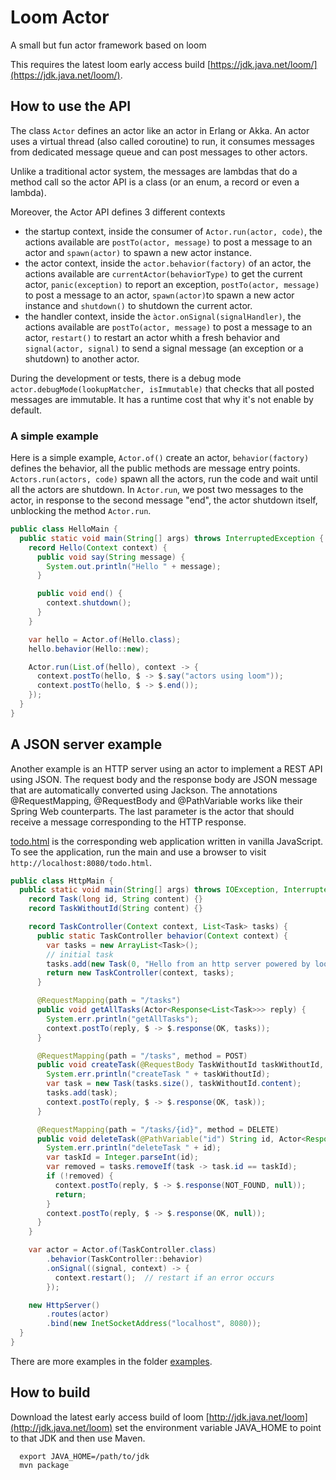 # Loom Actor
A small but fun actor framework based on loom

This requires the latest loom early access build
[https://jdk.java.net/loom/](https://jdk.java.net/loom/).

## How to use the API

The class `Actor` defines an actor like an actor in Erlang or Akka.
An actor uses a virtual thread (also called coroutine) to run, it consumes messages from dedicated message queue
and can post messages to other actors.

Unlike a traditional actor system, the messages are lambdas that do a method call so the actor API is
a class (or an enum, a record or even a lambda).

Moreover, the Actor API defines 3 different contexts
- the startup context, inside the consumer of `Actor.run(actor, code)`, the actions available are
  `postTo(actor, message)` to post a message to an actor and `spawn(actor)` to spawn a new actor instance.
- the actor context, inside the `actor.behavior(factory)` of an actor, the actions available are
  `currentActor(behaviorType)` to get the current actor, `panic(exception)` to report an exception,
   `postTo(actor, message)` to post a message to an actor, `spawn(actor)`to spawn a new actor instance and
  `shutdown()` to shutdown the current actor.
- the handler context, inside the `àctor.onSignal(signalHandler)`, the actions available are
  `postTo(actor, message)` to post a message to an actor, `restart()` to restart an actor whith a fresh behavior
  and `signal(actor, signal)` to send a signal message (an exception or a shutdown) to another actor.

During the development or tests, there is a debug mode `actor.debugMode(lookupMatcher, isImmutable)` that
checks that all posted messages are immutable. It has a runtime cost that why it's not enable by default. 

### A simple example

Here is a simple example, `Actor.of()` create an actor, `behavior(factory)` defines the behavior, all the public
methods are message entry points. `Actors.run(actors, code)` spawn all the actors, run the code and
wait until all the actors are shutdown. In `Actor.run`, we post two messages to the actor, in response to the second
message "end", the actor shutdown itself, unblocking the method `Actor.run`.

```java
public class HelloMain {
  public static void main(String[] args) throws InterruptedException {
    record Hello(Context context) {
      public void say(String message) {
        System.out.println("Hello " + message);
      }

      public void end() {
        context.shutdown();
      }
    }

    var hello = Actor.of(Hello.class);
    hello.behavior(Hello::new);

    Actor.run(List.of(hello), context -> {
      context.postTo(hello, $ -> $.say("actors using loom"));
      context.postTo(hello, $ -> $.end());
    });
  }
}
```

## A JSON server example

Another example is an HTTP server using an actor to implement a REST API using JSON.
The request body and the response body are JSON message that are automatically converted using Jackson.
The annotations @RequestMapping, @RequestBody and @PathVariable works like their Spring Web counterparts.
The last parameter is the actor that should receive a message corresponding to the HTTP response.

[todo.html](todo.html) is the corresponding web application written in vanilla JavaScript.
To see the application, run the main and use a browser to visit `http://localhost:8080/todo.html`.

```java
public class HttpMain {
  public static void main(String[] args) throws IOException, InterruptedException {
    record Task(long id, String content) {}
    record TaskWithoutId(String content) {}

    record TaskController(Context context, List<Task> tasks) {
      public static TaskController behavior(Context context) {
        var tasks = new ArrayList<Task>();
        // initial task
        tasks.add(new Task(0, "Hello from an http server powered by loom !"));
        return new TaskController(context, tasks);
      }

      @RequestMapping(path = "/tasks")
      public void getAllTasks(Actor<Response<List<Task>>> reply) {
        System.err.println("getAllTasks");
        context.postTo(reply, $ -> $.response(OK, tasks));
      }

      @RequestMapping(path = "/tasks", method = POST)
      public void createTask(@RequestBody TaskWithoutId taskWithoutId, Actor<Response<Task>> reply) {
        System.err.println("createTask " + taskWithoutId);
        var task = new Task(tasks.size(), taskWithoutId.content);
        tasks.add(task);
        context.postTo(reply, $ -> $.response(OK, task));
      }

      @RequestMapping(path = "/tasks/{id}", method = DELETE)
      public void deleteTask(@PathVariable("id") String id, Actor<Response<Void>> reply) {
        System.err.println("deleteTask " + id);
        var taskId = Integer.parseInt(id);
        var removed = tasks.removeIf(task -> task.id == taskId);
        if (!removed) {
          context.postTo(reply, $ -> $.response(NOT_FOUND, null));
          return;
        }
        context.postTo(reply, $ -> $.response(OK, null));
      }
    }

    var actor = Actor.of(TaskController.class)
        .behavior(TaskController::behavior)
        .onSignal((signal, context) -> {
          context.restart();  // restart if an error occurs
        });

    new HttpServer()
        .routes(actor)
        .bind(new InetSocketAddress("localhost", 8080));
  }
}
```

There are more examples in the folder [examples](src/main/examples/com/github/forax/loom/actor/examples).

## How to build

Download the latest early access build of loom [http://jdk.java.net/loom](http://jdk.java.net/loom)
set the environment variable JAVA_HOME to point to that JDK and then use Maven.

```
  export JAVA_HOME=/path/to/jdk
  mvn package
```
